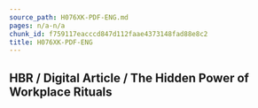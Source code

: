 ```yaml
---
source_path: H076XK-PDF-ENG.md
pages: n/a-n/a
chunk_id: f759117eacccd847d112faae4373148fad88e8c2
title: H076XK-PDF-ENG
---
```

## HBR / Digital Article / The Hidden Power of Workplace Rituals
